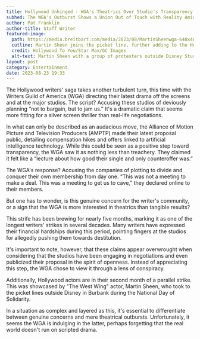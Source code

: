 ```yaml
---
title: Hollywood Unhinged - WGA's Theatrics Over Studio's Transparency
subhed: The WGA's Outburst Shows a Union Out of Touch with Reality Amid Ongoing Negotiations
author: Pat Franklin
author-title: Staff Writer
featured-image: 
  path: https://media.breitbart.com/media/2023/08/MartinSheenwga-640x480.jpg
  cutline: Martin Sheen joins the picket line, further adding to the Hollywood drama.
  credit: Hollywood To You/Star Max/GC Images
  alt-text: Martin Sheen with a group of protesters outside Disney Studios.
layout: post
category: Entertainment
date: 2023-08-23 19:33
---
```


The Hollywood writers' saga takes another turbulent turn, this time with the Writers Guild of America (WGA) directing their latest drama off the screens and at the major studios. The script? Accusing these studios of deviously planning “not to bargain, but to jam us.” It's a dramatic claim that seems more fitting for a silver screen thriller than real-life negotiations.

In what can only be described as an audacious move, the Alliance of Motion Picture and Television Producers (AMPTP) made their latest proposal public, detailing compensation hikes and offers linked to artificial intelligence technology. While this could be seen as a positive step toward transparency, the WGA saw it as nothing less than treachery. They claimed it felt like a “lecture about how good their single and only counteroffer was.”

The WGA's response? Accusing the companies of plotting to divide and conquer their own membership from day one. “This was not a meeting to make a deal. This was a meeting to get us to cave,” they declared online to their members.

But one has to wonder, is this genuine concern for the writer's community, or a sign that the WGA is more interested in theatrics than tangible results?

This strife has been brewing for nearly five months, marking it as one of the longest writers' strikes in several decades. Many writers have expressed their financial hardships during this period, pointing fingers at the studios for allegedly pushing them towards destitution.

It's important to note, however, that these claims appear overwrought when considering that the studios have been engaging in negotiations and even publicized their proposal in the spirit of openness. Instead of appreciating this step, the WGA chose to view it through a lens of conspiracy.

Additionally, Hollywood actors are in their second month of a parallel strike. This was showcased by "The West Wing" actor, Martin Sheen, who took to the picket lines outside Disney in Burbank during the National Day of Solidarity.

In a situation as complex and layered as this, it's essential to differentiate between genuine concerns and mere theatrical outbursts. Unfortunately, it seems the WGA is indulging in the latter, perhaps forgetting that the real world doesn't run on scripted drama. 
